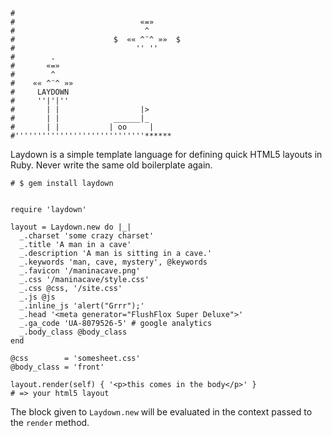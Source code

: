     #
    #                            «=»
    #                             ^
    #                      $  «« ^¨^ »»  $
    #                           '' ''
    #        .
    #       «=»
    #        ^
    #    «« ^¨^ »»
    #     LAYDOWN
    #     ''|'|''
    #       | |                  |>
    #       | |            ______|_
    #       | |           | oo     |
    #'''''''''''''''''''''''''''''******

Laydown is a simple template language for defining quick HTML5 layouts in Ruby. Never write the same old boilerplate again.

    # $ gem install laydown


    require 'laydown'

    layout = Laydown.new do |_|
      _.charset 'some crazy charset'
      _.title 'A man in a cave'
      _.description 'A man is sitting in a cave.'
      _.keywords 'man, cave, mystery', @keywords
      _.favicon '/maninacave.png'
      _.css '/maninacave/style.css'
      _.css @css, '/site.css'
      _.js @js
      _.inline_js 'alert("Grrr");'
      _.head '<meta generator="FlushFlox Super Deluxe">'
      _.ga_code 'UA-8079526-5' # google analytics
      _.body_class @body_class
    end

    @css        = 'somesheet.css'
    @body_class = 'front'

    layout.render(self) { '<p>this comes in the body</p>' }
    # => your html5 layout

The block given to `Laydown.new` will be evaluated in the context passed to the `render` method.

